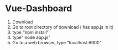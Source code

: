 # Vue-Dashboard
1) Download
2) Go to root directory of download ( has app.js in it)
3) type "npm install"
4) type" node app.js"
5) Go to a web browser, type "localhost:8000"
